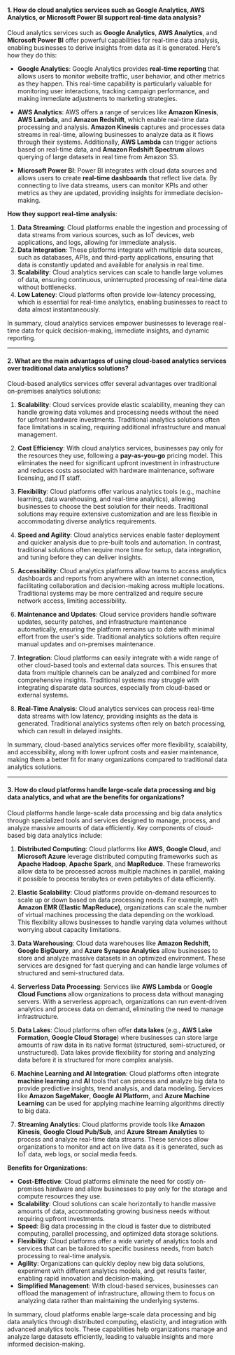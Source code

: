 #### **1. How do cloud analytics services such as Google Analytics, AWS Analytics, or Microsoft Power BI support real-time data analysis?**

Cloud analytics services such as **Google Analytics**, **AWS Analytics**, and **Microsoft Power BI** offer powerful capabilities for real-time data analysis, enabling businesses to derive insights from data as it is generated. Here's how they do this:

- **Google Analytics**: Google Analytics provides **real-time reporting** that allows users to monitor website traffic, user behavior, and other metrics as they happen. This real-time capability is particularly valuable for monitoring user interactions, tracking campaign performance, and making immediate adjustments to marketing strategies.
    
- **AWS Analytics**: AWS offers a range of services like **Amazon Kinesis**, **AWS Lambda**, and **Amazon Redshift**, which enable real-time data processing and analysis. **Amazon Kinesis** captures and processes data streams in real-time, allowing businesses to analyze data as it flows through their systems. Additionally, **AWS Lambda** can trigger actions based on real-time data, and **Amazon Redshift Spectrum** allows querying of large datasets in real time from Amazon S3.
    
- **Microsoft Power BI**: Power BI integrates with cloud data sources and allows users to create **real-time dashboards** that reflect live data. By connecting to live data streams, users can monitor KPIs and other metrics as they are updated, providing insights for immediate decision-making.
    

**How they support real-time analysis**:

1. **Data Streaming**: Cloud platforms enable the ingestion and processing of data streams from various sources, such as IoT devices, web applications, and logs, allowing for immediate analysis.
2. **Data Integration**: These platforms integrate with multiple data sources, such as databases, APIs, and third-party applications, ensuring that data is constantly updated and available for analysis in real time.
3. **Scalability**: Cloud analytics services can scale to handle large volumes of data, ensuring continuous, uninterrupted processing of real-time data without bottlenecks.
4. **Low Latency**: Cloud platforms often provide low-latency processing, which is essential for real-time analytics, enabling businesses to react to data almost instantaneously.

In summary, cloud analytics services empower businesses to leverage real-time data for quick decision-making, immediate insights, and dynamic reporting.

---

#### **2. What are the main advantages of using cloud-based analytics services over traditional data analytics solutions?**

Cloud-based analytics services offer several advantages over traditional on-premises analytics solutions:

1. **Scalability**: Cloud services provide elastic scalability, meaning they can handle growing data volumes and processing needs without the need for upfront hardware investments. Traditional analytics solutions often face limitations in scaling, requiring additional infrastructure and manual management.
    
2. **Cost Efficiency**: With cloud analytics services, businesses pay only for the resources they use, following a **pay-as-you-go** pricing model. This eliminates the need for significant upfront investment in infrastructure and reduces costs associated with hardware maintenance, software licensing, and IT staff.
    
3. **Flexibility**: Cloud platforms offer various analytics tools (e.g., machine learning, data warehousing, and real-time analytics), allowing businesses to choose the best solution for their needs. Traditional solutions may require extensive customization and are less flexible in accommodating diverse analytics requirements.
    
4. **Speed and Agility**: Cloud analytics services enable faster deployment and quicker analysis due to pre-built tools and automation. In contrast, traditional solutions often require more time for setup, data integration, and tuning before they can deliver insights.
    
5. **Accessibility**: Cloud analytics platforms allow teams to access analytics dashboards and reports from anywhere with an internet connection, facilitating collaboration and decision-making across multiple locations. Traditional systems may be more centralized and require secure network access, limiting accessibility.
    
6. **Maintenance and Updates**: Cloud service providers handle software updates, security patches, and infrastructure maintenance automatically, ensuring the platform remains up to date with minimal effort from the user's side. Traditional analytics solutions often require manual updates and on-premises maintenance.
    
7. **Integration**: Cloud platforms can easily integrate with a wide range of other cloud-based tools and external data sources. This ensures that data from multiple channels can be analyzed and combined for more comprehensive insights. Traditional systems may struggle with integrating disparate data sources, especially from cloud-based or external systems.
    
8. **Real-Time Analysis**: Cloud analytics services can process real-time data streams with low latency, providing insights as the data is generated. Traditional analytics systems often rely on batch processing, which can result in delayed insights.
    

In summary, cloud-based analytics services offer more flexibility, scalability, and accessibility, along with lower upfront costs and easier maintenance, making them a better fit for many organizations compared to traditional data analytics solutions.

---

#### **3. How do cloud platforms handle large-scale data processing and big data analytics, and what are the benefits for organizations?**

Cloud platforms handle large-scale data processing and big data analytics through specialized tools and services designed to manage, process, and analyze massive amounts of data efficiently. Key components of cloud-based big data analytics include:

1. **Distributed Computing**: Cloud platforms like **AWS**, **Google Cloud**, and **Microsoft Azure** leverage distributed computing frameworks such as **Apache Hadoop**, **Apache Spark**, and **MapReduce**. These frameworks allow data to be processed across multiple machines in parallel, making it possible to process terabytes or even petabytes of data efficiently.
    
2. **Elastic Scalability**: Cloud platforms provide on-demand resources to scale up or down based on data processing needs. For example, with **Amazon EMR (Elastic MapReduce)**, organizations can scale the number of virtual machines processing the data depending on the workload. This flexibility allows businesses to handle varying data volumes without worrying about capacity limitations.
    
3. **Data Warehousing**: Cloud data warehouses like **Amazon Redshift**, **Google BigQuery**, and **Azure Synapse Analytics** allow businesses to store and analyze massive datasets in an optimized environment. These services are designed for fast querying and can handle large volumes of structured and semi-structured data.
    
4. **Serverless Data Processing**: Services like **AWS Lambda** or **Google Cloud Functions** allow organizations to process data without managing servers. With a serverless approach, organizations can run event-driven analytics and process data on demand, eliminating the need to manage infrastructure.
    
5. **Data Lakes**: Cloud platforms often offer **data lakes** (e.g., **AWS Lake Formation**, **Google Cloud Storage**) where businesses can store large amounts of raw data in its native format (structured, semi-structured, or unstructured). Data lakes provide flexibility for storing and analyzing data before it is structured for more complex analysis.
    
6. **Machine Learning and AI Integration**: Cloud platforms often integrate **machine learning** and **AI** tools that can process and analyze big data to provide predictive insights, trend analysis, and data modeling. Services like **Amazon SageMaker**, **Google AI Platform**, and **Azure Machine Learning** can be used for applying machine learning algorithms directly to big data.
    
7. **Streaming Analytics**: Cloud platforms provide tools like **Amazon Kinesis**, **Google Cloud Pub/Sub**, and **Azure Stream Analytics** to process and analyze real-time data streams. These services allow organizations to monitor and act on live data as it is generated, such as IoT data, web logs, or social media feeds.
    

**Benefits for Organizations**:

- **Cost-Effective**: Cloud platforms eliminate the need for costly on-premises hardware and allow businesses to pay only for the storage and compute resources they use.
- **Scalability**: Cloud solutions can scale horizontally to handle massive amounts of data, accommodating growing business needs without requiring upfront investments.
- **Speed**: Big data processing in the cloud is faster due to distributed computing, parallel processing, and optimized data storage solutions.
- **Flexibility**: Cloud platforms offer a wide variety of analytics tools and services that can be tailored to specific business needs, from batch processing to real-time analysis.
- **Agility**: Organizations can quickly deploy new big data solutions, experiment with different analytics models, and get results faster, enabling rapid innovation and decision-making.
- **Simplified Management**: With cloud-based services, businesses can offload the management of infrastructure, allowing them to focus on analyzing data rather than maintaining the underlying systems.

In summary, cloud platforms enable large-scale data processing and big data analytics through distributed computing, elasticity, and integration with advanced analytics tools. These capabilities help organizations manage and analyze large datasets efficiently, leading to valuable insights and more informed decision-making.